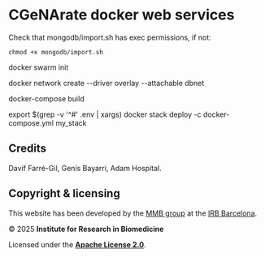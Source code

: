 
# CGeNArate docker web services

Check that mongodb/import.sh has exec permissions, if not:

    chmod +x mongodb/import.sh

docker swarm init

docker network create --driver overlay --attachable dbnet

docker-compose build

export $(grep -v '^#' .env | xargs)
docker stack deploy -c docker-compose.yml my_stack


## Credits

Davif Farré-Gil, Genís Bayarri, Adam Hospital.

## Copyright & licensing

This website has been developed by the [MMB group](https://mmb.irbbarcelona.org) at the [IRB Barcelona](https://irbbarcelona.org).

© 2025 **Institute for Research in Biomedicine**

Licensed under the [**Apache License 2.0**](LICENSE).